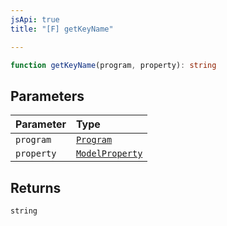 ```yaml
---
jsApi: true
title: "[F] getKeyName"

---
```

```ts
function getKeyName(program, property): string
```

## Parameters

| Parameter | Type |
| :------ | :------ |
| `program` | [`Program`](../interfaces/Program.md) |
| `property` | [`ModelProperty`](../interfaces/ModelProperty.md) |

## Returns

`string`
